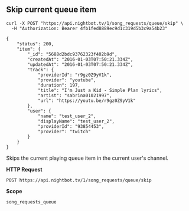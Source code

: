 ## Skip current queue item

```cURL
curl -X POST "https://api.nightbot.tv/1/song_requests/queue/skip" \
  -H "Authorization: Bearer 4fb1fed8889ec9d1c319d5b3c9a54b23"

{
    "status": 200,
    "item": {
        "_id": "5688d2bdc93762323f402b9d",
        "createdAt": "2016-01-03T07:50:21.334Z",
        "updatedAt": "2016-01-03T07:50:21.334Z",
        "track": {
            "providerId": "r9gz0Z9yV1k",
            "provider": "youtube",
            "duration": 197,
            "title": "I'm Just a Kid - Simple Plan lyrics",
            "artist": "sabrina01021997",
            "url": "https://youtu.be/r9gz0Z9yV1k"
        },
        "user": {
            "name": "test_user_2",
            "displayName": "test_user_2",
            "providerId": "93854453",
            "provider": "twitch"
        }
    }
}
```

Skips the current playing queue item in the current user's channel.

**HTTP Request**

`POST https://api.nightbot.tv/1/song_requests/queue/skip`

**Scope**

`song_requests_queue`
